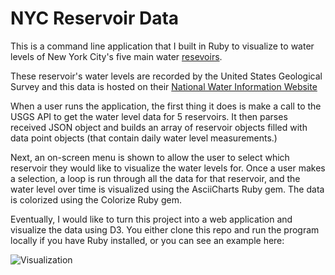 # NYC Reservoir Data
 
This is a command line application that I built in Ruby to visualize to water levels of New York City's five main water [resevoirs](http://www.nyc.gov/html/dep/html/drinking_water/maplevels_wide.shtml). 
 
These reservoir's water levels are recorded by the United States Geological Survey and this data is hosted on their [National Water Information Website](https://waterdata.usgs.gov/nwis)
 
When a user runs the application, the first thing it does is make a call to the USGS API to get the water level data for 5 reservoirs. It then parses received JSON object and builds an array of reservoir objects filled with data point objects (that contain daily water level measurements.)
 
Next, an on-screen menu is shown to allow the user to select which reservoir they would like to visualize the water levels for. Once a user makes a selection, a loop is run through all the data for that reservoir, and the water level over time is visualized using the AsciiCharts Ruby gem. The data is colorized using the Colorize Ruby gem.
 
Eventually, I would like to turn this project into a web application and visualize the data using D3. You either clone this repo and run the program locally if you have Ruby installed, or you can see an example here:
 
 
![Visualization](https://s3.amazonaws.com/andre-pictures/nyc_visualization.gif)
